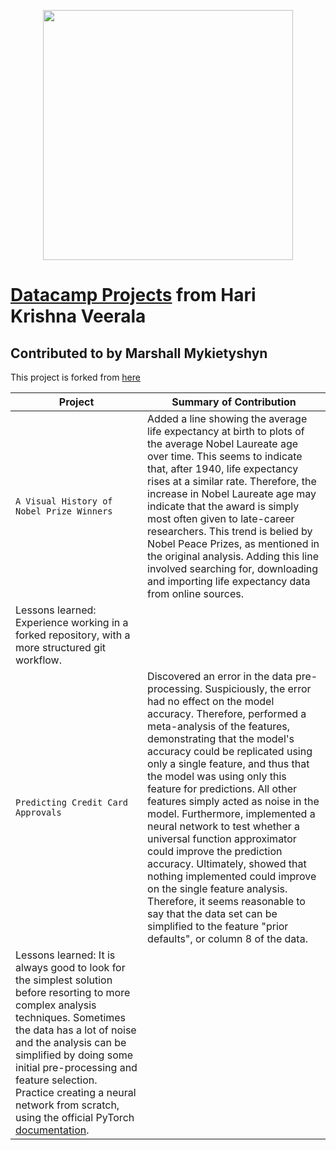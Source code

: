 <p align="center"> 
<img src="https://cdn.datacamp.com/main-app/assets/brand/logos/DataCamp_Horizontal_RGB-d196011f63ebda76dc5c9772425cf9541b8639af842d5e5476ef10f2460ed1e4.png" width="400">
</p>

# [Datacamp Projects](https://www.datacamp.com/profile/veeralakrishna) from Hari Krishna Veerala
## Contributed to by Marshall Mykietyshyn

This project is forked from [here](https://github.com/veeralakrishna/DataCamp-Project-Solutions-Python)


| Project | Summary of Contribution |
| --- | --- |
| `A Visual History of Nobel Prize Winners` | Added a line showing the average life expectancy at birth to plots of the average Nobel Laureate age over time. This seems to indicate that, after 1940, life expectancy rises at a similar rate. Therefore, the increase in Nobel Laureate age may indicate that the award is simply most often given to late-career researchers. This trend is belied by Nobel Peace Prizes, as mentioned in the original analysis. Adding this line involved searching for, downloading and importing life expectancy data from online sources.  
Lessons learned: Experience working in a forked repository, with a more structured git workflow. |
| `Predicting Credit Card Approvals` | Discovered an error in the data pre-processing. Suspiciously, the error had no effect on the model accuracy. Therefore, performed a meta-analysis of the features, demonstrating that the model's accuracy could be replicated using only a single feature, and thus that the model was using only this feature for predictions. All other features simply acted as noise in the model. Furthermore, implemented a neural network to test whether a universal function approximator could improve the prediction accuracy. Ultimately, showed that nothing implemented could improve on the single feature analysis. Therefore, it seems reasonable to say that the data set can be simplified to the feature "prior defaults", or column 8 of the data.  
Lessons learned: It is always good to look for the simplest solution before resorting to more complex analysis techniques. Sometimes the data has a lot of noise and the analysis can be simplified by doing some initial pre-processing and feature selection. Practice creating a neural network from scratch, using the official PyTorch [documentation](https://pytorch.org/tutorials/beginner/basics/tensorqs_tutorial.html). |